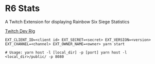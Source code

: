 # R6 Stats

A Twitch Extension for displaying Rainbow Six Siege Statistics

[Twitch Dev Rig](https://github.com/twitchdev/developer-rig#getting-started)

`EXT_CLIENT_ID=<client id> EXT_SECRET=<secret> EXT_VERSION=<version> EXT_CHANNEL=<channel> EXT_OWNER_NAME=<owner> yarn start`

`# Usage: yarn host -l [local_dir] -p [port]
yarn host -l <local_dir>/public/ -p 8080`
